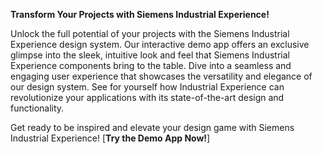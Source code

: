 **Transform Your Projects with Siemens Industrial Experience!**

Unlock the full potential of your projects with the Siemens Industrial Experience design system. Our interactive demo app offers an exclusive glimpse into the sleek, intuitive look and feel that Siemens Industrial Experience components bring to the table. Dive into a seamless and engaging user experience that showcases the versatility and elegance of our design system. See for yourself how Industrial Experience can revolutionize your applications with its state-of-the-art design and functionality.

Get ready to be inspired and elevate your design game with Siemens Industrial Experience!
[**Try the Demo App Now!**]
